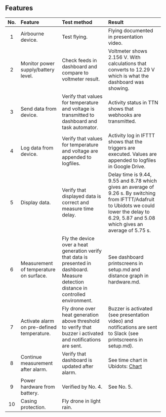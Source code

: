 ## Features
|No.  |Feature    |Test method  |Result
|:----:|:------------- |:---------------|:-------------|
|1    |Airbourne device.         |Test flying.    |Flying documented in presentation video.
|2    |Monitor power supply/battery level.   |Check feeds in dashboard and compare to voltmeter result.   |Voltmeter shows 2.156 V. With calculations that converts to 12.29 V which is what the dashboard was showing.
|3   |Send data from device.   |Verify that values for temperature and voltage is transmitted to dashboard and task automator.   |Activity status in TTN shows that webhooks are transmitted.  |
|4    |Log data from device.     |Verify that values for temperature and voltage are appended to logfiles.   |Activity log in IFTTT shows that the triggers are executed. Values are appended to logfiles in Google Drive.
|5    |Display data.      |Verify that displayed data is correct and measure time delay.    |Delay time is  9.44, 9.55 and 8.78 which gives an average of 9.26 s. By switching from IFTTT/Adafruit to Ubidots we could lower the delay to 6.29, 5.87 and 5.08 which gives an average of 5.75 s.
|6    |Measurement of temperature on surface.  |Fly the device over a heat generation verify that data is presented in dashboard. Measure detection distance in controlled environment.   |See dashboard printscreens in setup.md and distance graph in hardware.md.
|7    |Activate alarm on pre-defined temperature.   |Fly drone over heat generation above threshold to verify that buzzer i activated and notifications are sent.   |Buzzer is activated (see presentation video) and notifications are sent to Slack (see printscreens in setup.md).
|8   |Continue measurement after alarm.   |Verify that dashboard is updated after alarm.   |See time chart in Ubidots: [Chart](ubidots_no_alarm.png)
|9   |Power hardware from battery.   |Verified by No. 4.   |See No. 5.
|10   |Casing protection.   |Fly drone in light rain.   |   |
